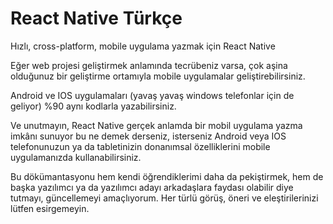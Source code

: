 # React Native Türkçe

Hızlı, cross-platform, mobile uygulama yazmak için React Native

Eğer web projesi geliştirmek anlamında tecrübeniz varsa, çok aşina olduğunuz bir geliştirme ortamıyla mobile uygulamalar geliştirebilirsiniz.

Android ve IOS uygulamaları \(yavaş yavaş windows telefonlar için de geliyor\)  %90  aynı kodlarla yazabilirsiniz.

 Ve unutmayın, React Native gerçek anlamda bir mobil uygulama yazma imkânı sunuyor bu ne demek derseniz, isterseniz Android veya IOS telefonunuzun ya da tabletinizin donanımsal özelliklerini mobile uygulamanızda kullanabilirsiniz.

Bu dökümantasyonu hem kendi öğrendiklerimi daha da pekiştirmek,  hem de başka yazılımcı ya da yazılımcı adayı arkadaşlara faydası olabilir diye tutmayı, güncellemeyi amaçlıyorum. Her türlü görüş, öneri ve eleştirilerinizi lütfen esirgemeyin.  

